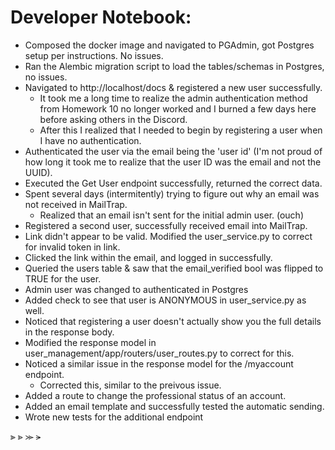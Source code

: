 # Developer Notebook:
* Composed the docker image and navigated to PGAdmin, got Postgres setup per instructions. No issues.
* Ran the Alembic migration script to load the tables/schemas in Postgres, no issues.
* Navigated to http://localhost/docs & registered a new user successfully.
    * It took me a long time to realize the admin authentication method from Homework 10 no longer worked and I burned a few days here before asking others in the Discord.
    * After this I realized that I needed to begin by registering a user when I have no authentication.
* Authenticated the user via the email being the 'user id' (I'm not proud of how long it took me to realize that the user ID was the email and not the UUID).
* Executed the Get User endpoint successfully, returned the correct data.
* Spent several days (intermitently) trying to figure out why an email was not received in MailTrap.
    * Realized that an email isn't sent for the initial admin user. (ouch)
* Registered a second user, successfully received email into MailTrap.
* Link didn't appear to be valid. Modified the user_service.py to correct for invalid token in link.
* Clicked the link within the email, and logged in successfully.
* Queried the users table & saw that the email_verified bool was flipped to TRUE for the user.
* Admin user was changed to authenticated in Postgres
* Added check to see that user is ANONYMOUS in user_service.py as well.
* Noticed that registering a user doesn't actually show you the full details in the response body.
* Modified the response model in user_management/app/routers/user_routes.py to correct for this.
* Noticed a similar issue in the response model for the /myaccount endpoint.
    * Corrected this, similar to the preivous issue.
* Added a route to change the professional status of an account.
* Added an email template and successfully tested the automatic sending.
* Wrote new tests for the additional endpoint

⫸ 
⪢
⪼
⪫
